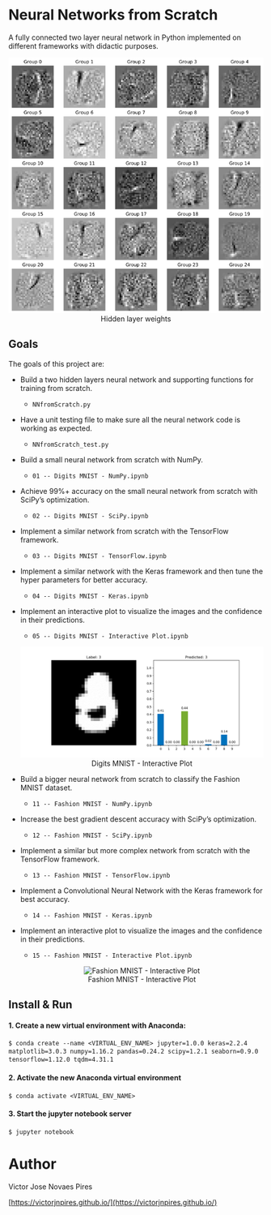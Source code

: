 Neural Networks from Scratch
============================

A fully connected two layer neural network in Python implemented on different frameworks with didactic purposes.

<p align="center">
    <img alt="Hidden layer weights" src="Weights.png">
    <br />
    Hidden layer weights
</p>


## Goals

The goals of this project are:

* Build a two hidden layers neural network and supporting functions for training from scratch.
    * `NNfromScratch.py`

* Have a unit testing file to make sure all the neural network code is working as expected.
    * `NNfromScratch_test.py`

* Build a small neural network from scratch with NumPy.
    * `01 -- Digits MNIST - NumPy.ipynb`

* Achieve 99%+ accuracy on the small neural network from scratch with SciPy’s optimization.
    * `02 -- Digits MNIST - SciPy.ipynb`

* Implement a similar network from scratch with the TensorFlow framework.
    * `03 -- Digits MNIST - TensorFlow.ipynb`

* Implement a similar network with the Keras framework and then tune the hyper parameters for better accuracy.
    * `04 -- Digits MNIST - Keras.ipynb`

* Implement an interactive plot to visualize the images and the confidence in their predictions.
    * `05 -- Digits MNIST - Interactive Plot.ipynb`

    <p align="center">
        <img alt="Digits MNIST - Interactive Plot" src="MNIST_D.gif">
        <br />
        Digits MNIST - Interactive Plot
    </p>

* Build a bigger neural network from scratch to classify the Fashion MNIST dataset.
    * `11 -- Fashion MNIST - NumPy.ipynb`

* Increase the best gradient descent accuracy with SciPy’s optimization.
    * `12 -- Fashion MNIST - SciPy.ipynb`

* Implement a similar but more complex network from scratch with the TensorFlow framework.
    * `13 -- Fashion MNIST - TensorFlow.ipynb`

* Implement a Convolutional Neural Network with the Keras framework for best accuracy.
    * `14 -- Fashion MNIST - Keras.ipynb`

* Implement an interactive plot to visualize the images and the confidence in their predictions.
    * `15 -- Fashion MNIST - Interactive Plot.ipynb`

    <p align="center">
        <img alt="Fashion MNIST - Interactive Plot" src="MNIST_F.gif">
        <br />
        Fashion MNIST - Interactive Plot
    </p>


## Install & Run

#### 1. Create a new virtual environment with Anaconda:

    $ conda create --name <VIRTUAL_ENV_NAME> jupyter=1.0.0 keras=2.2.4 matplotlib=3.0.3 numpy=1.16.2 pandas=0.24.2 scipy=1.2.1 seaborn=0.9.0 tensorflow=1.12.0 tqdm=4.31.1

#### 2. Activate the new Anaconda virtual environment

    $ conda activate <VIRTUAL_ENV_NAME>

#### 3. Start the jupyter notebook server

    $ jupyter notebook


# Author

Victor Jose Novaes Pires

[https://victorjnpires.github.io/](https://victorjnpires.github.io/)
